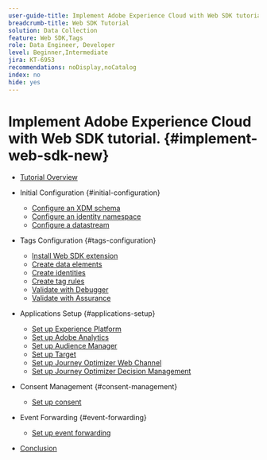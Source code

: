 ```yaml
---
user-guide-title: Implement Adobe Experience Cloud with Web SDK tutorial
breadcrumb-title: Web SDK Tutorial
solution: Data Collection
feature: Web SDK,Tags
role: Data Engineer, Developer
level: Beginner,Intermediate
jira: KT-6953
recommendations: noDisplay,noCatalog
index: no
hide: yes
---
```


# Implement Adobe Experience Cloud with Web SDK tutorial. {#implement-web-sdk-new}

+ [Tutorial Overview](overview.md)
+ Initial Configuration {#initial-configuration}
  + [Configure an XDM schema](configure-schemas.md)
  + [Configure an identity namespace](configure-identities.md)
  + [Configure a datastream](configure-datastream.md)

+ Tags Configuration {#tags-configuration}
  + [Install Web SDK extension](install-web-sdk.md)
  + [Create data elements](create-data-elements.md)
  + [Create identities](create-identities.md)
  + [Create tag rules](create-tag-rule.md)
  + [Validate with Debugger](validate-with-debugger.md)
  + [Validate with Assurance](validate-with-assurance.md)

+ Applications Setup {#applications-setup}
  + [Set up Experience Platform](setup-experience-platform.md)
  + [Set up Adobe Analytics](setup-analytics.md)
  + [Set up Audience Manager](setup-audience-manager.md)
  + [Set up Target](setup-target.md)
  + [Set up Journey Optimizer Web Channel](setup-web-channel.md)
  + [Set up Journey Optimizer Decision Management](setup-decision-management.md)

+ Consent Management {#consent-management}
  + [Set up consent](setup-consent.md)

+ Event Forwarding {#event-forwarding}
  + [Set up event forwarding](setup-event-forwarding.md)

+ [Conclusion](conclusion.md)

